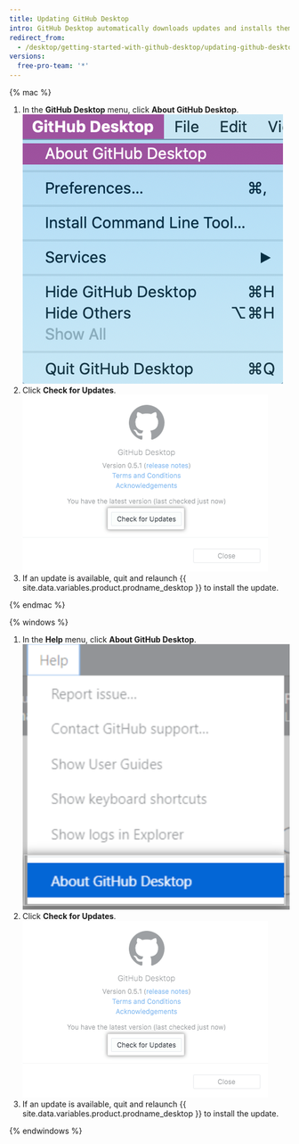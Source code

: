 ```yaml
---
title: Updating GitHub Desktop
intro: GitHub Desktop automatically downloads updates and installs them when you restart. You can also manually check for updates.
redirect_from:
  - /desktop/getting-started-with-github-desktop/updating-github-desktop
versions:
  free-pro-team: '*'
---
```


{% mac %}

1. In the **GitHub Desktop** menu, click **About GitHub Desktop**. ![About GitHub Desktop menu option](/assets/images/help/desktop/desktop-menu-about-desktop-mac.png)
2. Click **Check for Updates**. ![Check for Updates button](/assets/images/help/desktop/check-for-updates.png)
3. If an update is available, quit and relaunch {{ site.data.variables.product.prodname_desktop }} to install the update.

{% endmac %}

{% windows %}

1. In the **Help** menu, click **About GitHub Desktop**. ![About GitHub Desktop menu option](/assets/images/help/desktop/help-about-desktop-win.png)
2. Click **Check for Updates**. ![Check for Updates button](/assets/images/help/desktop/check-for-updates.png)
3. If an update is available, quit and relaunch {{ site.data.variables.product.prodname_desktop }} to install the update.

{% endwindows %}
